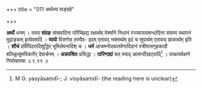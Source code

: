 +++
title = "011 अर्थस्य सङ्ग्रहे"

+++


[^३४]:
     M G DK: cekṣaṇe

**अर्थो** धनम् । तस्य **संग्रहः** संख्यादिना परिच्छिद्य रक्षार्थम् वेश्मनि निधानं रज्ज्वायसबन्धादिना संयम्य स्थापनं मुद्राङ्कम् इत्येवमादि । **व्ययो** विसर्गस् तस्यैव- इदम् एतावद् भक्तार्थम् इदं च सूपार्थम् एतावच् छाकार्थम् इति । **शौचं** दर्विपिठरादिशुद्धिर् भूमिलेपनादिश् च । **धर्म** आचमनोदकतर्पणादिदानं स्त्रीवासगृहकादौ बलिकुसुमविकारैर् देवार्चनम् । **अन्नपक्तिः** प्रसिद्धा । **पारिणाह्यं** यत् स्याद् आसन्दीखट्वादि[^३५] । तत्प्रत्यवेक्षणे नियोक्तव्या ॥ ९.११ ॥


[^३५]:
     M G: yasyāsaṃdī-; J: visyāsaṃdī- (the reading here is unclear)